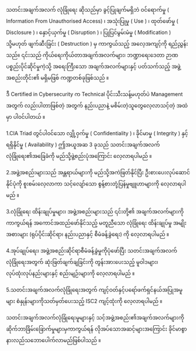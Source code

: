 သတင်းအချက်အလက် လုံခြုံရေး ဆိုသည်မှာ ခွင့်ပြုချက်မရှိဘဲ ဝင်ရောက်မှု  ( Information From Unauthorised Access) ၊ အသုံးပြုမှု ( Use ) ၊ ထုတ်ဖော်မှု ( Disclosure ) ၊ နှောင့်ယှက်မှု ( Disruption ) ၊ ပြုပြင်မွမ်းမံမှု ( Modification ) သို့မဟုတ် ဖျက်ဆီးခြင်း ( Destruction ) မှ ကာကွယ်သည့် အလေ့အကျင့်ကို ရည်ညွှန်းသည်။ ၎င်းသည် ကိုယ်ရေးကိုယ်တာအချက်အလက်များ၊ ဘဏ္ဍာရေးဒေတာ ဉာဏပစ္စည်းပိုင်ဆိုင်မှုကဲ့သို့ အရေးကြီးသော အချက်အလက်များနှင့် ပတ်သက်သည့် အဖွဲ့အစည်းတိုင်း၏ မရှိမဖြစ် ကဏ္ဍတစ်ခုဖြစ်သည် ။


ဒီ Certified in Cybersecurity က Technical ပိုင်းသီးသန့်မဟုတ်ပဲ  Management အတွက် လည်းပါတာဖြစ်တဲ့ အတွက် နည်းပညာနဲ့ မစိမ်းတဲ့သူတွေလေ့လာသင့်တဲ့ အထဲမှာ ပါ၀င်ပါတယ် ။

1.CIA Triad တွင်ပါ၀င်သော လျှို့ဝှက်မှု ( Confidentiality ) ၊ ခိုင်မာမှု ( Integrity ) နှင့် ရရှိနိုင်မှု ( Availability ) ဤအယူအဆ 3 ခုသည် သတင်းအချက်အလက်လုံခြုံရေး၏အခြေခံကို မည်သို့ဖွဲ့စည်းပုံအကြောင်း လေ့လာရပါမည် ။

2.အဖွဲ့အစည်းများသည် အန္တရာယ်များကို မည်သို့အကဲဖြတ်နိုင်ပြီး ဦးစားပေးလုပ်ဆောင်နိုင်ပုံကို စူးစမ်းလေ့လာကာ သင့်လျော်သော စွန့်စားတုံ့ပြန်မှုဗျူဟာများကို လေ့လာရပါမည် ။

3.လုံခြုံရေး ထိန်းချုပ်မှုများ၊ အဖွဲ့အစည်းများသည် ၎င်းတို့၏ အချက်အလက်များကို ကာကွယ်ရန် အကောင်အထည်ဖော်နိုင်သည့် မတူညီသော လုံခြုံရေး ထိန်းချုပ်မှု အမျိုးအစားများ (ရုပ်ပိုင်းဆိုင်ရာ၊ နည်းပညာနှင့် စီမံခန့်ခွဲရေး) ကို လေ့လာရပါမည် ။

4.အုပ်ချုပ်ရေး၊ အဖွဲ့အစည်းဆိုင်ရာစီမံခန့်ခွဲမှုကိုပုံဖော်ပြီး သတင်းအချက်အလက်လုံခြုံရေးအတွက် ဆုံးဖြတ်ချက်ချခြင်းကို တွန်းအားပေးသည့် မူဝါဒများ၊ လုပ်ထုံးလုပ်နည်းများနှင့် စည်းမျဉ်းများကို လေ့လာရပါမည် ။

5.သတင်းအချက်အလက်လုံခြုံရေးအတွက် ကျင့်ဝတ်နှင့်ပရော်ဖက်ရှင်နယ်အပြုအမူများ စံနှုန်းများကိုသတ်မှတ်ပေးသည့် ISC2 ကျင့်ထုံးကို လေ့လာရပါမည် ။

သတင်းအချက်အလက်လုံခြုံရေးမူများနှင့် သင့်အဖွဲ့အစည်း၏အချက်အလက်များကို ဆိုက်ဘာခြိမ်းခြောက်မှုများမှကာကွယ်ရန် လိုအပ်သောအဆင့်များအကြောင်း ခိုင်မာစွာနားလည်သဘောပေါက်လာမည်ဖြစ်ပါသည် ။

